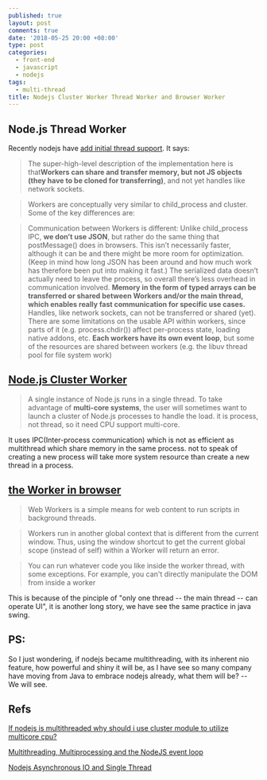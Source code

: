 ```yaml
---
published: true
layout: post
comments: true
date: '2018-05-25 20:00 +08:00'
type: post
categories:
  - front-end
  - javascript
  - nodejs
tags:
  - multi-thread
title: Nodejs Cluster Worker Thread Worker and Browser Worker
---
```

## Node.js Thread Worker
Recently nodejs have [add initial thread support](https://github.com/nodejs/node/pull/20876).
It says:

> The super-high-level description of the implementation here is that**Workers can share and transfer memory, but not JS objects (they have to be cloned for transferring)**, and not yet handles like network sockets.

> Workers are conceptually very similar to child_process and cluster.
Some of the key differences are:

> Communication between Workers is different: Unlike child_process IPC, **we don’t use JSON**, but rather do the same thing that postMessage() does in browsers.
This isn’t necessarily faster, although it can be and there might be more room for optimization. (Keep in mind how long JSON has been around and how much work has therefore been put into making it fast.)
The serialized data doesn’t actually need to leave the process, so overall there’s less overhead in communication involved.
**Memory in the form of typed arrays can be transferred or shared between Workers and/or the main thread, which enables really fast communication for specific use cases.**
Handles, like network sockets, can not be transferred or shared (yet).
There are some limitations on the usable API within workers, since parts of it (e.g. process.chdir()) affect per-process state, loading native addons, etc.
**Each workers have its own event loop**, but some of the resources are shared between workers (e.g. the libuv thread pool for file system work)

## [Node.js Cluster Worker](https://nodejs.org/api/cluster.html)
> A single instance of Node.js runs in a single thread. To take advantage of **multi-core systems**, the user will sometimes want to launch a cluster of Node.js processes to handle the load. it is process, not thread, so it  need CPU support multi-core.

It uses IPC(Inter-process communication) which is not as efficient as multithread which share memory in the same process. not to speak of creating a new process will take more system resource than create a new thread in a process.

## [the Worker in browser](https://developer.mozilla.org/en-US/docs/Web/API/Web_Workers_API/Using_web_workers)
> Web Workers is a simple means for web content to run scripts in background threads. 

> Workers run in another global context that is different from the current window. Thus, using the window shortcut to get the current global scope (instead of self) within a Worker will return an error.

> You can run whatever code you like inside the worker thread, with some exceptions. For example, you can't directly manipulate the DOM from inside a worker

This is because of the pinciple of "only one thread -- the main thread -- can operate UI", it is another long story, we have see the same practice in java swing.


## PS:
So I just wondering, if nodejs became multithreading, with its inherent nio feature, how powerful and shiny it will be, as I have see so many company have moving from Java to embrace nodejs already, what them will be? -- We will see.

## Refs
[If nodejs is multithreaded why should i use cluster module to utilize multicore cpu?](https://stackoverflow.com/questions/11919907/if-nodejs-is-multithreaded-why-should-i-use-cluster-module-to-utilize-multicore)

[Multithreading, Multiprocessing and the NodeJS event loop](https://medium.com/@stevennatera/multithreading-multiprocessing-and-the-nodejs-event-loop-5b2929bd450b)

[Nodejs Asynchronous IO and Single Thread](/nodejs/2017/12/31/nodejs-asynchronous-io-and-single-thread/)
